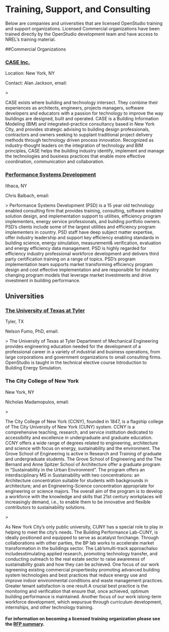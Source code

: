 # Training, Support, and Consulting
Below are companies and universities that are licensed OpenStudio training and support organizations. Licensed Commercial organizations have been trained directly by the OpenStudio development team and have access to NREL’s training material.

##Commercial Organizations
 
### [CASE Inc.](http://www.case-inc.com)
<p>Location: New York, NY</p>
<p>Contact: Alan Jackson, email: <a.jackson@case-inc.com></p>
> <p>CASE exists where building and technology intersect. They combine their experiences as architects, engineers, projects managers, software developers and educators with a passion for technology to improve the way buildings are designed, built and operated. CASE is a Building Information Modeling (BIM) and integrated-practice consultancy based in New York City, and provides strategic advising to building design professionals, contractors and owners seeking to supplant traditional project delivery methods through technology driven process innovation. Recognized as industry-thought leaders on the integration of technology and BIM principles, CASE helps the building industry identify, implement and manage the technologies and business practices that enable more effective coordination, communication and collaboration.</p>

### [Performance Systems Development](http://psdconsulting.com/training/#engineer)
<p>Ithaca, NY</p>
<p>Chris Balbach, email: <cbalbach@psdconsulting.com></p>
> Performance Systems Development (PSD) is a 15 year old technology enabled consulting firm that provides training, consulting, software enabled solution design, and implementation support to utilities, efficiency program implementers, energy service professionals, and building portfolio owners.  PSD’s clients include some of the largest utilities and efficiency program implementers in country. PSD staff have deep subject matter expertise, offer industry leadership and support key efficiency enabling standards in building science, energy simulation, measurement& verification, evaluation and energy efficiency data management.   PSD is highly regarded for efficiency industry professional workforce development and delivers third party certification training on a range of topics.    PSD’s program implementation team supports market transforming efficiency program design and cost effective implementation and are responsible for industry changing program models that leverage market investments and drive investment in building performance.  

## Universities
 
### [The University of Texas at Tyler](http://www.uttyler.edu/me/) 
<p>Tyler, TX</p>
<p>Nelson Fumo, PhD, email: <nfumo@uttyler.edu></p>
> The University of Texas at Tyler Department of Mechanical Engineering provides engineering education needed for the development of a professional career in a variety of industrial and business operations, from large corporations and government organizations to small consulting firms. OpenStudio is taught in the technical elective course Introduction to Building Energy Simulation.

### The City College of New York
<p>New York, NY</p>
<p>Nicholas Madamopulos, email: <nmadamopoulos@ccny.cuny.edu></p>
> <p>The City College of New York (CCNY), founded in 1847, is a flagship college of The City University of New York (CUNY) system. CCNY is a comprehensive teaching, research, and service institution dedicated to accessibility and excellence in undergraduate and graduate education. CCNY offers a wide range of degrees related to engineering, architecture and science with focus on energy, sustainability and the environment.  The Grove School of Engineering is active in Research and Training of graduate and undergraduate students.  The Grove School of Engineering and the The Bernard and Anne Spitzer School of Architecture offer a graduate program in “Sustainability in the Urban Environment”.  The program offers an interdisciplinary MS in Sustainability with two concentrations: an Architecture concentration suitable for students with backgrounds in architecture; and an Engineering-Science concentration appropriate for engineering or science majors. The overall aim of the program is to develop a workforce with the knowledge and skills that 21st century workplaces will increasingly demand, i.e., to enable them to be innovative and flexible contributors to sustainability solutions.</p>
> <p> As New York City’s only public university, CUNY has a special role to play in helping to meet the city’s needs.  The Building Performance Lab-CUNY, is ideally positioned and equipped to serve as acatalyst forchange.  Through collaborations with other parties, the BP lab works to accelerate market transformation in the buildings sector.  The Lab’smulti-track approachalso includesstimulating applied research, promoting technology transfer, and conducting outreach to the real estate sector to raise awareness of sustainability goals and how they can be achieved.  One focus of our work isgreening existing commercial propertiesby promoting advanced building system technologies and best practices that reduce energy use and improve indoor environmental conditions and waste management practices.  Greater tenant satisfaction is one result.A crucial best practice is the monitoring and verification that ensure that, once achieved, optimum building performance is maintained.  Another focus of our work islong-term workforce development, which wepursue through curriculum development, internships, and other technology training.</p>

 

#### For information on becoming a licensed training organization please see the [RFP summary](https://openstudio.nrel.gov/content/nrel-seeking-proposals-openstudio-training-and-technical-support).

 
  
  

